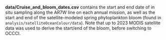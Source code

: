 **data/Cruise_and_bloom_dates.csv** contains the start and end date of in situ sampling along the AR7W line on each annual mission, as well as the start and end of the satellite-modeled spring phytoplankton bloom (found in `analysis/satelliteOceanColour/data`). Note that up to 2023 MODIS satellite data was used to derive the start/end of the bloom, before switching to OCCCI.  
